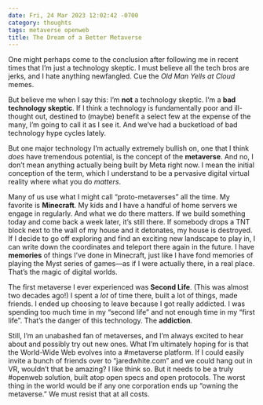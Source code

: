 ```yaml
---
date: Fri, 24 Mar 2023 12:02:42 -0700
category: thoughts
tags: metaverse openweb
title: The Dream of a Better Metaverse
---
```


One might perhaps come to the conclusion after following me in recent times that I’m just a technology skeptic. I must believe all the tech bros are jerks, and I hate anything newfangled. Cue the *Old Man Yells at Cloud* memes.

But believe me when I say this: I’m **not** a technology skeptic. I’m a **bad technology skeptic**. If I think a technology is fundamentally poor and ill-thought out, destined to (maybe) benefit a select few at the expense of the many, I’m going to call it as I see it. And we’ve had a bucketload of bad technology hype cycles lately.

But one major technology I’m actually extremely bullish on, one that I think _does_ have tremendous potential, is the concept of the **metaverse**. And no, I don’t mean anything actually being built by Meta right now. I mean the initial conception of the term, which I understand to be a pervasive digital virtual reality where what you do *matters*.

Many of us use what I might call “proto-metaverses” all the time. My favorite is **Minecraft**. My kids and I have a handful of home servers we engage in regularly. And what we do there matters. If we build something today and come back a week later, it’s still there. If somebody drops a TNT block next to the wall of my house and it detonates, my house is destroyed. If I decide to go off exploring and find an exciting new landscape to play in, I can write down the coordinates and teleport there again in the future. I have **memories** of things I’ve done in Minecraft, just like I have fond memories of playing the Myst series of games—as if I were actually there, in a real place. That’s the magic of digital worlds.

The first metaverse I ever experienced was **Second Life**. (This was almost two decades ago!) I spent a _lot_ of time there, built a lot of things, made friends. I ended up choosing to leave because I got really addicted. I was spending too much time in my “second life” and not enough time in my “first life”. That’s the danger of this technology. The **addiction**.

Still, I’m an unabashed fan of metaverses, and I’m always excited to hear about and possibly try out new ones. What I’m ultimately hoping for is that the World-Wide Web evolves into a #metaverse platform. If I could easily invite a bunch of friends over to “jaredwhite.com” and we could hang out in VR, wouldn’t that be amazing? I like think so. But it needs to be a truly #openweb solution, built atop open specs and open protocols. The worst thing in the world would be if any one corporation ends up “owning the metaverse.” We must resist that at all costs.
